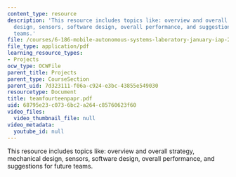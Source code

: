 ```yaml
---
content_type: resource
description: 'This resource includes topics like: overview and overall strategy, mechanical
  design, sensors, software design, overall performance, and suggestions for future
  teams.'
file: /courses/6-186-mobile-autonomous-systems-laboratory-january-iap-2005/68795e23c0736bc2a264c85760623f60_teamfourteenpapr.pdf
file_type: application/pdf
learning_resource_types:
- Projects
ocw_type: OCWFile
parent_title: Projects
parent_type: CourseSection
parent_uid: 7d323111-f06a-c924-e3bc-43855e549030
resourcetype: Document
title: teamfourteenpapr.pdf
uid: 68795e23-c073-6bc2-a264-c85760623f60
video_files:
  video_thumbnail_file: null
video_metadata:
  youtube_id: null
---
```

This resource includes topics like: overview and overall strategy, mechanical design, sensors, software design, overall performance, and suggestions for future teams.

